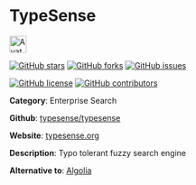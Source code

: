 
# TypeSense 

<a href="https://typesense.org/"><img src="https://icons.duckduckgo.com/ip3/typesense.org.ico" alt="Avatar" width="30" height="30" /></a>

[![GitHub stars](https://img.shields.io/github/stars/typesense/typesense.svg?style=social&label=Star&maxAge=2592000)](https://GitHub.com/typesense/typesense/stargazers/) [![GitHub forks](https://img.shields.io/github/forks/typesense/typesense.svg?style=social&label=Fork&maxAge=2592000)](https://GitHub.com/typesense/typesense/network/) [![GitHub issues](https://img.shields.io/github/issues/typesense/typesense.svg)](https://GitHub.com/Ntypesense/typesense/issues/)

[![GitHub license](https://img.shields.io/github/license/typesense/typesense.svg)](https://github.com/typesense/typesense/blob/master/LICENSE) [![GitHub contributors](https://img.shields.io/github/contributors/typesense/typesense.svg)](https://GitHub.com/typesense/typesense/graphs/contributors/) 

**Category**: Enterprise Search

**Github**: [typesense/typesense](https://github.com/typesense/typesense)

**Website**: [typesense.org](https://typesense.org/)

**Description**:
Typo tolerant fuzzy search engine

**Alternative to**: [Algolia](https://www.algolia.com/)
